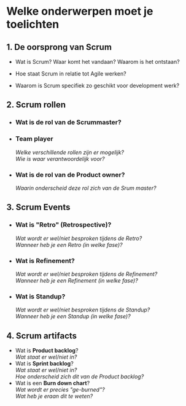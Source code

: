 # Welke onderwerpen moet je toelichten

## 1. De oorsprong van Scrum

- Wat is Scrum? Waar komt het vandaan? Waarom is het ontstaan?

- Hoe staat Scrum in relatie tot Agile werken?

- Waarom is Scrum specifiek zo geschikt voor development werk?

## 2. Scrum rollen

- ### Wat is de rol van de Scrummaster?

- ### Team player

  _Welke verschillende rollen zijn er mogelijk?_  
  _Wie is waar verantwoordelijk voor?_

- ### Wat is de rol van de Product owner?

  _Waarin onderscheid deze rol zich van de Srum master?_

## 3. Scrum Events

- ### Wat is "Retro" (Retrospective)?

  _Wat wordt er wel/niet besproken tijdens de Retro?_  
  _Wanneer heb je een Retro (in welke fase)?_

- ### Wat is Refinement?

  _Wat wordt er wel/niet besproken tijdens de Refinement?_  
  _Wanneer heb je een Refinement (in welke fase)?_

- ### Wat is Standup?

  _Wat wordt er wel/niet besproken tijdens de Standup?_  
  _Wanneer heb je een Standup (in welke fase)?_

## 4. Scrum artifacts

- Wat is **Product backlog**?  
  _Wat staat er wel/niet in?_
- Wat is **Sprint backlog**?  
  _Wat staat er wel/niet in?_  
  _Hoe onderscheid zich dit van de Product backlog?_
- Wat is een **Burn down chart**?  
  _Wat wordt er precies "ge-burned"?_  
  _Wat heb je eraan dit te weten?_

